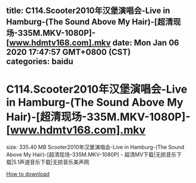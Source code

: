 
title: C114.Scooter2010年汉堡演唱会-Live in Hamburg-(The Sound Above My Hair)-[超清现场-335M.MKV-1080P]-[www.hdmtv168.com].mkv
date: Mon Jan 06 2020 17:47:57 GMT+0800 (CST)    
categories: baidu
---

# C114.Scooter2010年汉堡演唱会-Live in Hamburg-(The Sound Above My Hair)-[超清现场-335M.MKV-1080P]-[www.hdmtv168.com].mkv
size: 335.40 MB
 Scooter2010年汉堡演唱会-Live in Hamburg-(The Sound Above My Hair)-[超清现场-335M.MKV-1080P] - 超清MV下载|无损音乐下载|5.1声道音乐下载|无损音乐美声网
 

[How to download](https://bpcam.bemobtrk.com/go/2ceec3aa-1ca2-46d6-b9ff-aaa5c184517c?jno=1767)
